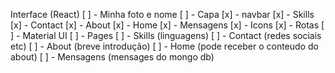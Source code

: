 Interface (React)
[ ] - Minha foto e nome
[ ] - Capa
[x] - navbar
    [x] - Skills
    [x] - Contact
    [x] - About
    [x] - Home
    [x] - Mensagens
    [x] - Icons
[x] - Rotas
[ ] - Material UI
[ ] - Pages
    [ ] - Skills (linguagens)
    [ ] - Contact (redes sociais etc)
    [ ] - About (breve introdução)
    [ ] - Home (pode receber o conteudo do about)
    [ ] - Mensagens (mensages do mongo db)